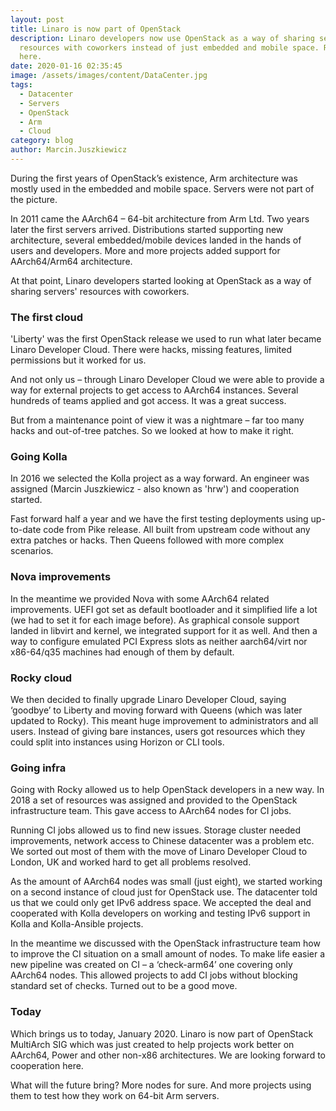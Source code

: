 ```yaml
---
layout: post
title: Linaro is now part of OpenStack
description: Linaro developers now use OpenStack as a way of sharing servers’
  resources with coworkers instead of just embedded and mobile space. Read more
  here.
date: 2020-01-16 02:35:45
image: /assets/images/content/DataCenter.jpg
tags:
  - Datacenter
  - Servers
  - OpenStack
  - Arm
  - Cloud
category: blog
author: Marcin.Juszkiewicz
---
```


During the first years of OpenStack’s existence, Arm architecture was mostly used in the embedded and mobile space. Servers were not part of the picture.

In 2011 came the AArch64 – 64-bit architecture from Arm Ltd. Two years later the first servers arrived. Distributions started supporting new architecture, several embedded/mobile devices landed in the hands of users and developers. More and more projects added support for AArch64/Arm64 architecture.

At that point, Linaro developers started looking at OpenStack as a way of sharing servers' resources with coworkers.

### The first cloud

'Liberty' was the first OpenStack release we used to run what later became Linaro Developer Cloud. There were hacks, missing features, limited permissions but it worked for us.

And not only us – through Linaro Developer Cloud we were able to provide a way for external projects to get access to AArch64 instances. Several hundreds of teams applied and got access. It was a great success.

But from a maintenance point of view it was a nightmare – far too many hacks and out-of-tree patches. So we looked at how to make it right.

### Going Kolla

In 2016 we selected the Kolla project as a way forward. An engineer was assigned (Marcin Juszkiewicz - also known as 'hrw') and cooperation started.

Fast forward half a year and we have the first testing deployments using up-to-date code from Pike release. All built from upstream code without any extra patches or hacks. Then Queens followed with more complex scenarios.

### Nova improvements

In the meantime we provided Nova with some AArch64 related improvements. UEFI got set as default bootloader and it simplified life a lot (we had to set it for each image before). As graphical console support landed in libvirt and kernel, we integrated support for it as well. And then a way to configure emulated PCI Express slots as neither aarch64/virt nor x86-64/q35 machines had enough of them by default.

### Rocky cloud

We then decided to finally upgrade Linaro Developer Cloud, saying ‘goodbye’ to Liberty and moving forward with Queens (which was later updated to Rocky). This meant huge improvement to administrators and all users. Instead of giving bare instances, users got resources which they could split into instances using Horizon or CLI tools.

### Going infra

Going with Rocky allowed us to help OpenStack developers in a new way. In 2018 a set of resources was assigned and provided to the OpenStack infrastructure team. This gave access to AArch64 nodes for CI jobs.

Running CI jobs allowed us to find new issues. Storage cluster needed improvements, network access to Chinese datacenter was a problem etc. We sorted out most of them with the move of Linaro Developer Cloud to London, UK and worked hard to get all problems resolved.

As the amount of AArch64 nodes was small (just eight), we started working on a second instance of cloud just for OpenStack use. The datacenter told us that we could only get IPv6 address space. We accepted the deal and cooperated with Kolla developers on working and testing IPv6 support in Kolla and Kolla-Ansible projects.

In the meantime we discussed with the OpenStack infrastructure team how to improve the CI situation on a small amount of nodes. To make life easier a new pipeline was created on CI – a ‘check-arm64’ one covering only AArch64 nodes. This allowed projects to add CI jobs without blocking standard set of checks. Turned out to be a good move.

### Today

Which brings us to today, January 2020. Linaro is now part of OpenStack MultiArch SIG which was just created to help projects work better on AArch64, Power and other non-x86 architectures. We are looking forward to cooperation here.

What will the future bring? More nodes for sure. And more projects using them to test how they work on 64-bit Arm servers.
